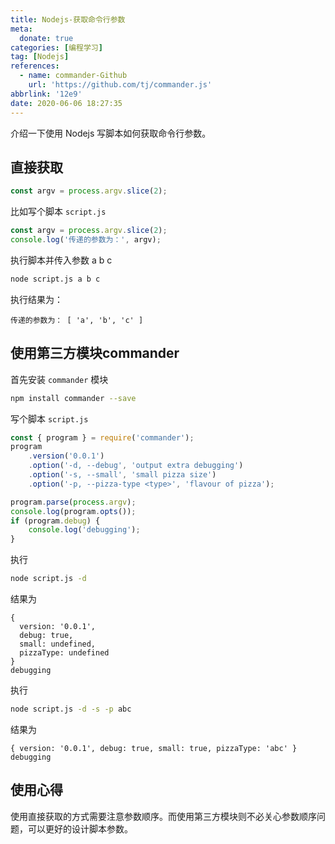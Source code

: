 ```yaml
---
title: Nodejs-获取命令行参数
meta:
  donate: true
categories: [编程学习]
tag: [Nodejs]
references:
  - name: commander-Github
    url: 'https://github.com/tj/commander.js'
abbrlink: '12e9'
date: 2020-06-06 18:27:35
---
```


介绍一下使用 Nodejs 写脚本如何获取命令行参数。

<!-- more -->

## 直接获取
```js
const argv = process.argv.slice(2);
```

比如写个脚本 `script.js`
```js
const argv = process.argv.slice(2);
console.log('传递的参数为：', argv);
```

执行脚本并传入参数 a b c
```bash
node script.js a b c
```

执行结果为：
```
传递的参数为： [ 'a', 'b', 'c' ]
```

## 使用第三方模块commander
首先安装 `commander` 模块
```bash
npm install commander --save
```

写个脚本 `script.js`
```js
const { program } = require('commander');
program
    .version('0.0.1')
    .option('-d, --debug', 'output extra debugging')
    .option('-s, --small', 'small pizza size')
    .option('-p, --pizza-type <type>', 'flavour of pizza');

program.parse(process.argv);
console.log(program.opts());
if (program.debug) {
    console.log('debugging');
}
```

执行
```bash
node script.js -d
```

结果为
```
{
  version: '0.0.1',
  debug: true,
  small: undefined,
  pizzaType: undefined
}
debugging
```

执行
```bash
node script.js -d -s -p abc
```

结果为
```
{ version: '0.0.1', debug: true, small: true, pizzaType: 'abc' }
debugging
```

## 使用心得
使用直接获取的方式需要注意参数顺序。而使用第三方模块则不必关心参数顺序问题，可以更好的设计脚本参数。
